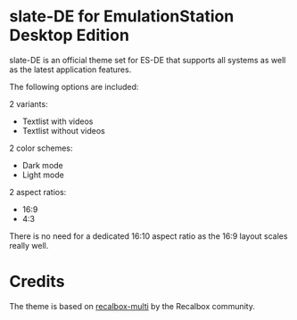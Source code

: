 # slate-DE for EmulationStation Desktop Edition

slate-DE is an official theme set for ES-DE that supports all systems as well as the latest application features.

The following options are included:

2 variants:

- Textlist with videos
- Textlist without videos

2 color schemes:

- Dark mode
- Light mode

2 aspect ratios:

- 16:9
- 4:3

There is no need for a dedicated 16:10 aspect ratio as the 16:9 layout scales really well.

# Credits

The theme is based on [recalbox-multi](https://gitlab.com/recalbox/recalbox-themes) by the Recalbox community.
